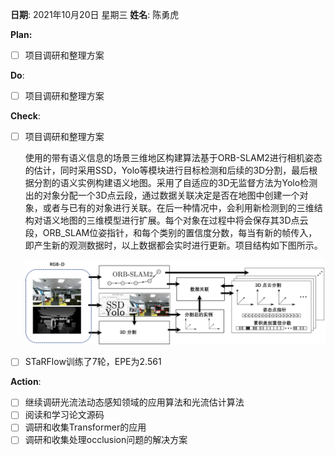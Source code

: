 **日期**: 2021年10月20日 星期三      **姓名**: 陈勇虎 

**Plan:**

- [ ] 项目调研和整理方案

**Do**:

- [ ] 项目调研和整理方案

**Check**:

- [ ] 项目调研和整理方案

  ​		使用的带有语义信息的场景三维地区构建算法基于ORB-SLAM2进行相机姿态的估计，同时采用SSD，Yolo等模块进行目标检测和后续的3D分割，最后根据分割的语义实例构建语义地图。采用了自适应的3D无监督方法为Yolo检测出的对象分配一个3D点云段，通过数据关联决定是否在地图中创建一个对象，或者与已有的对象进行关联。在后一种情况中，会利用新检测到的三维结构对语义地图的三维模型进行扩展。每个对象在过程中将会保存其3D点云段，ORB_SLAM位姿指针，和每个类别的置信度分数，每当有新的帧传入，即产生新的观测数据时，以上数据都会实时进行更新。项目结构如下图所示。

  <img src="./images/semanticsslam.png" style="zoom:100%;" />

- [ ] STaRFlow训练了7轮，EPE为2.561

**Action**:

- [ ] 继续调研光流法动态感知领域的应用算法和光流估计算法
- [ ] 阅读和学习论文源码
- [ ] 调研和收集Transformer的应用
- [ ] 调研和收集处理occlusion问题的解决方案
